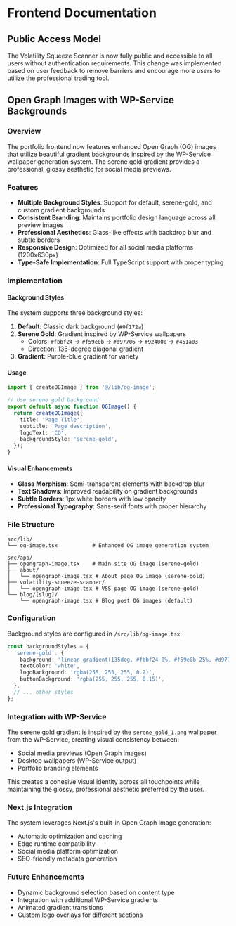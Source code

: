 # Frontend Documentation

## Public Access Model

The Volatility Squeeze Scanner is now fully public and accessible to all users without authentication requirements. This change was implemented based on user feedback to remove barriers and encourage more users to utilize the professional trading tool.

## Open Graph Images with WP-Service Backgrounds

### Overview
The portfolio frontend now features enhanced Open Graph (OG) images that utilize beautiful gradient backgrounds inspired by the WP-Service wallpaper generation system. The serene gold gradient provides a professional, glossy aesthetic for social media previews.

### Features
- **Multiple Background Styles**: Support for default, serene-gold, and custom gradient backgrounds
- **Consistent Branding**: Maintains portfolio design language across all preview images
- **Professional Aesthetics**: Glass-like effects with backdrop blur and subtle borders
- **Responsive Design**: Optimized for all social media platforms (1200x630px)
- **Type-Safe Implementation**: Full TypeScript support with proper typing

### Implementation

#### Background Styles
The system supports three background styles:

1. **Default**: Classic dark background (`#0f172a`)
2. **Serene Gold**: Gradient inspired by WP-Service wallpapers
   - Colors: `#fbbf24` → `#f59e0b` → `#d97706` → `#92400e` → `#451a03`
   - Direction: 135-degree diagonal gradient
3. **Gradient**: Purple-blue gradient for variety

#### Usage
```typescript
import { createOGImage } from '@/lib/og-image';

// Use serene gold background
export default async function OGImage() {
  return createOGImage({
    title: 'Page Title',
    subtitle: 'Page description',
    logoText: 'CQ',
    backgroundStyle: 'serene-gold',
  });
}
```

#### Visual Enhancements
- **Glass Morphism**: Semi-transparent elements with backdrop blur
- **Text Shadows**: Improved readability on gradient backgrounds  
- **Subtle Borders**: 1px white borders with low opacity
- **Professional Typography**: Sans-serif fonts with proper hierarchy

### File Structure
```
src/lib/
└── og-image.tsx           # Enhanced OG image generation system

src/app/
├── opengraph-image.tsx    # Main site OG image (serene-gold)
├── about/
│   └── opengraph-image.tsx # About page OG image (serene-gold)
├── volatility-squeeze-scanner/
│   └── opengraph-image.tsx # VSS page OG image (serene-gold)
└── blog/[slug]/
    └── opengraph-image.tsx # Blog post OG images (default)
```

### Configuration
Background styles are configured in `/src/lib/og-image.tsx`:

```typescript
const backgroundStyles = {
  'serene-gold': {
    background: 'linear-gradient(135deg, #fbbf24 0%, #f59e0b 25%, #d97706 50%, #92400e 75%, #451a03 100%)',
    textColor: 'white',
    logoBackground: 'rgba(255, 255, 255, 0.2)',
    buttonBackground: 'rgba(255, 255, 255, 0.15)',
  },
  // ... other styles
};
```

### Integration with WP-Service
The serene gold gradient is inspired by the `serene_gold_1.png` wallpaper from the WP-Service, creating visual consistency between:
- Social media previews (Open Graph images)
- Desktop wallpapers (WP-Service output)
- Portfolio branding elements

This creates a cohesive visual identity across all touchpoints while maintaining the glossy, professional aesthetic preferred by the user.

### Next.js Integration
The system leverages Next.js's built-in Open Graph image generation:
- Automatic optimization and caching
- Edge runtime compatibility
- Social media platform optimization
- SEO-friendly metadata generation

### Future Enhancements
- Dynamic background selection based on content type
- Integration with additional WP-Service gradients
- Animated gradient transitions
- Custom logo overlays for different sections